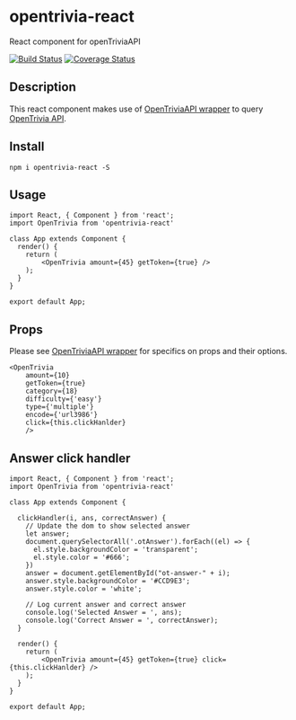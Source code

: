 # opentrivia-react
React component for openTriviaAPI

[![Build Status](https://travis-ci.org/sbardian/opentrivia-react.svg?branch=dev)](https://travis-ci.org/sbardian/opentrivia-react) [![Coverage Status](https://coveralls.io/repos/github/sbardian/opentrivia-react/badge.svg?branch=dev)](https://coveralls.io/github/sbardian/opentrivia-react?branch=dev)

## Description
This react component makes use of [OpenTriviaAPI wrapper](https://github.com/sbardian/openTriviaAPI "OpenTriviaAPI wrapper") to query [OpenTrivia API](https://www.opentdb.com "Open Trivia API").


## Install

```
npm i opentrivia-react -S
```

## Usage
```
import React, { Component } from 'react';
import OpenTrivia from 'opentrivia-react'

class App extends Component {
  render() {
    return (
        <OpenTrivia amount={45} getToken={true} />
    );
  }
}

export default App;
```

## Props
Please see [OpenTriviaAPI wrapper](https://github.com/sbardian/openTriviaAPI "OpenTriviaAPI wrapper") for specifics on props and their options.
```
<OpenTrivia
    amount={10}
    getToken={true}
    category={18}
    difficulty={'easy'}
    type={'multiple'}
    encode={'url3986'}
    click={this.clickHanlder}
    />
```
## Answer click handler
```
import React, { Component } from 'react';
import OpenTrivia from 'opentrivia-react'
    
class App extends Component {
    
  clickHandler(i, ans, correctAnswer) {
    // Update the dom to show selected answer
    let answer;
    document.querySelectorAll('.otAnswer').forEach((el) => {
      el.style.backgroundColor = 'transparent';
      el.style.color = '#666';
    })
    answer = document.getElementById("ot-answer-" + i);
    answer.style.backgroundColor = '#CCD9E3';
    answer.style.color = 'white';
        
    // Log current answer and correct answer
    console.log('Selected Answer = ', ans);
    console.log('Correct Answer = ', correctAnswer);
  }
    
  render() {
    return (
        <OpenTrivia amount={45} getToken={true} click={this.clickHanlder} />
    );
  }
}

export default App;
```
